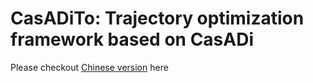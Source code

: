 # CasADiTo: Trajectory optimization framework based on CasADi

Please checkout [Chinese version](docs/chinese/readme.md) here